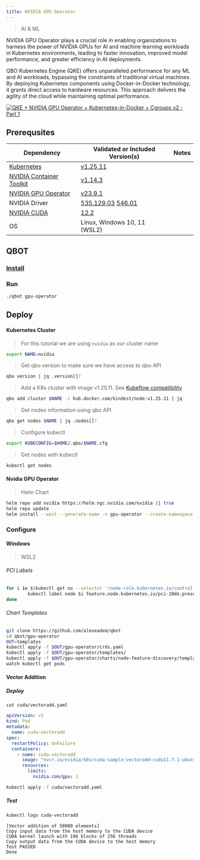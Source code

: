```yaml
---
title: NVIDIA GPU Operator
---
```


<!-- <img src="/demos/images/nvidia.svg" width="100"> -->

> AI & ML

NVIDIA GPU Operator plays a crucial role in enabling organizations to harness the power of NVIDIA GPUs for AI and machine learning workloads in Kubernetes environments, leading to faster innovation, improved model performance, and greater efficiency in AI deployments.

QBO Kubernetes Engine (QKE) offers unparalleled performance for any ML and AI workloads, bypassing the constraints of traditional virtual machines. By deploying Kubernetes components using Docker-in-Docker technology, it grants direct access to hardware resources. This approach delivers the agility of the cloud while maintaining optimal performance.

[![QKE + NVIDIA GPU Operator + Kubernetes-in-Docker + Cgroups v2 - Part 1](https://i.ytimg.com/vi/nl7sWLsuDOI/hqdefault.jpg)](https://youtu.be/nl7sWLsuDOI)

## Prerequsites

| Dependency                                                                                                              | Validated or Included Version(s)                                                                                                                          | Notes |
| ----------------------------------------------------------------------------------------------------------------------- | --------------------------------------------------------------------------------------------------------------------------------------------------------- | ----- |
| [Kubernetes](https://kubernetes.io/docs/home/)                                                                          | [v1.25.11](https://github.com/kubernetes/kubernetes/tree/release-1.25)                                                                                    |       |
| [NVIDIA Container Toolkit](https://docs.nvidia.com/datacenter/cloud-native/container-toolkit/latest/install-guide.html) | [v1.14.3](https://github.com/NVIDIA/nvidia-container-toolkit/releases/tag/v1.14.3)                                                                        |       |
| [NVIDIA GPU Operator](https://docs.nvidia.com/datacenter/cloud-native/gpu-operator/latest/index.html)                   | [v23.9.1](https://github.com/NVIDIA/gpu-operator/releases/tag/v23.9.1)                                                                                    |       |
| NVIDIA Driver                                                                                                           | [535.129.03](https://www.nvidia.com/download/driverResults.aspx/213194/en-us/) [546.01](https://www.nvidia.com/download/driverResults.aspx/216365/en-us/) |       |
| [NVIDIA CUDA](https://docs.nvidia.com/cuda/)                                                                            | [12.2](https://developer.nvidia.com/cuda-12-2-0-download-archive)                                                                                         |       |
| OS                                                                                                                      | Linux, Windows 10, 11 (WSL2)                                                                                                                              |       |

## QBOT

### [Install](qbot)

### Run

```bash
./qbot gpu-operator
```

## Deploy

#### Kubernetes Cluster

> For this tutorial we are using `nvidia` as our cluster name

```bash
export NAME=nvidia
```

> Get qbo version to make sure we have access to qbo API

```bash
qbo version | jq .version[]?
```

> Add a K8s cluster with image v1.25.11. See [Kubeflow compatibility](ai_and_ml?id=kubeflow)

```bash
qbo add cluster $NAME -i hub.docker.com/kindest/node:v1.25.11 | jq
```

> Get nodes information using qbo API

```bash
qbo get nodes $NAME | jq .nodes[]?
```

> Configure kubectl

```bash
export KUBECONFIG=$HOME/.qbo/$NAME.cfg
```

> Get nodes with kubectl

```bash
kubectl get nodes
```

#### Nvidia GPU Operator

> Helm Chart

```bash
helm repo add nvidia https://helm.ngc.nvidia.com/nvidia || true
helm repo update
helm install --wait --generate-name -n gpu-operator --create-namespace nvidia/gpu-operator --set driver.enabled=false

```

### Configure

#### Windows

> WSL2

###### PCI Labels

```bash
for i in $(kubectl get no --selector '!node-role.kubernetes.io/control-plane' -o json | jq -r '.items[].metadata.name'); do
        kubectl label node $i feature.node.kubernetes.io/pci-10de.present=true
done
```

###### Chart Templates

```bash
git clone https://github.com/alexeadem/qbot
cd qbot/gpu-operator
OUT=templates
kubectl apply -f $OUT/gpu-operator/crds.yaml
kubectl apply -f $OUT/gpu-operator/templates/
kubectl apply -f $OUT/gpu-operator/charts/node-feature-discovery/templates/
watch kubectl get pods

```

#### Vector Addition

##### Deploy

```
cat cuda/vectoradd.yaml
```

```yaml
apiVersion: v1
kind: Pod
metadata:
  name: cuda-vectoradd
spec:
  restartPolicy: OnFailure
  containers:
    - name: cuda-vectoradd
      image: "nvcr.io/nvidia/k8s/cuda-sample:vectoradd-cuda11.7.1-ubuntu20.04"
      resources:
        limits:
          nvidia.com/gpu: 1
```

```bash
kubectl apply -f cuda/vectoradd.yaml
```

##### Test

```bash
kubectl logs cuda-vectoradd
```

```
[Vector addition of 50000 elements]
Copy input data from the host memory to the CUDA device
CUDA kernel launch with 196 blocks of 256 threads
Copy output data from the CUDA device to the host memory
Test PASSED
Done
```
